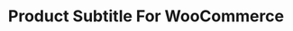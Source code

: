 ---
title: Product Subtitle For WooCommerce
redirect_from:
    - /wc-product-subtitle/
redirect_to: https://wordpress.org/plugins/wc-product-subtitle
---